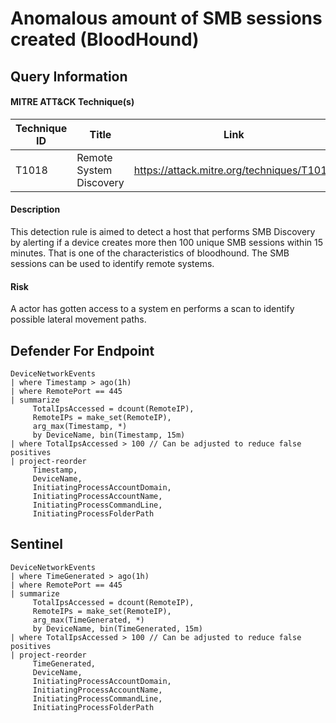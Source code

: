 # Anomalous amount of SMB sessions created (BloodHound)

## Query Information

#### MITRE ATT&CK Technique(s)

| Technique ID | Title    | Link    |
| ---  | --- | --- |
| T1018 | Remote System Discovery | https://attack.mitre.org/techniques/T1018|

#### Description
This detection rule is aimed to detect a host that performs SMB Discovery by alerting if a device creates more then 100 unique SMB sessions within 15 minutes. That is one of the characteristics of bloodhound. The SMB sessions can be used to identify remote systems.

#### Risk
A actor has gotten access to a system en performs a scan to identify possible lateral movement paths.

## Defender For Endpoint
```
DeviceNetworkEvents
| where Timestamp > ago(1h)
| where RemotePort == 445
| summarize
     TotalIpsAccessed = dcount(RemoteIP),
     RemoteIPs = make_set(RemoteIP),
     arg_max(Timestamp, *)
     by DeviceName, bin(Timestamp, 15m)
| where TotalIpsAccessed > 100 // Can be adjusted to reduce false positives
| project-reorder
     Timestamp,
     DeviceName,
     InitiatingProcessAccountDomain,
     InitiatingProcessAccountName,
     InitiatingProcessCommandLine,
     InitiatingProcessFolderPath
```
## Sentinel
```
DeviceNetworkEvents
| where TimeGenerated > ago(1h)
| where RemotePort == 445
| summarize
     TotalIpsAccessed = dcount(RemoteIP),
     RemoteIPs = make_set(RemoteIP),
     arg_max(TimeGenerated, *)
     by DeviceName, bin(TimeGenerated, 15m)
| where TotalIpsAccessed > 100 // Can be adjusted to reduce false positives
| project-reorder
     TimeGenerated,
     DeviceName,
     InitiatingProcessAccountDomain,
     InitiatingProcessAccountName,
     InitiatingProcessCommandLine,
     InitiatingProcessFolderPath
```



